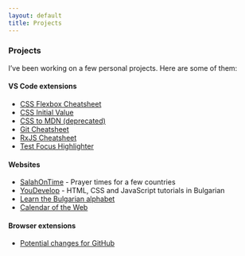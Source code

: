 ```yaml
---
layout: default
title: Projects
---
```


### Projects

I’ve been working on a few personal projects. Here are some of them:

#### VS Code extensions

- [CSS Flexbox Cheatsheet](https://marketplace.visualstudio.com/items?itemName=dzhavat.css-flexbox-cheatsheet)
- [CSS Initial Value](https://marketplace.visualstudio.com/items?itemName=dzhavat.css-initial-value)
- [CSS to MDN (deprecated)](https://marketplace.visualstudio.com/items?itemName=dzhavat.css-to-mdn)
- [Git Cheatsheet](https://marketplace.visualstudio.com/items?itemName=dzhavat.git-cheatsheet)
- [RxJS Cheatsheet](https://marketplace.visualstudio.com/items?itemName=dzhavat.rxjs-cheatsheet)
- [Test Focus Highlighter](https://marketplace.visualstudio.com/items?itemName=dzhavat.test-focus-highlighter)

#### Websites

- [SalahOnTime](https://salahontime.com/) - Prayer times for a few countries
- [YouDevelop](https://www.youdevelop.net/) - HTML, CSS and JavaScript tutorials in Bulgarian
- [Learn the Bulgarian alphabet](https://dzhavatushev.com/alphabet/)
- [Calendar of the Web](https://github.com/dzhavat/calendar-of-the-web)

#### Browser extensions

- [Potential changes for GitHub](https://github.com/dzhavat/potential-changes-for-github)